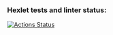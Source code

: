 ### Hexlet tests and linter status:
[![Actions Status](https://github.com/qmka/python-project-83/workflows/hexlet-check/badge.svg)](https://github.com/qmka/python-project-83/actions)